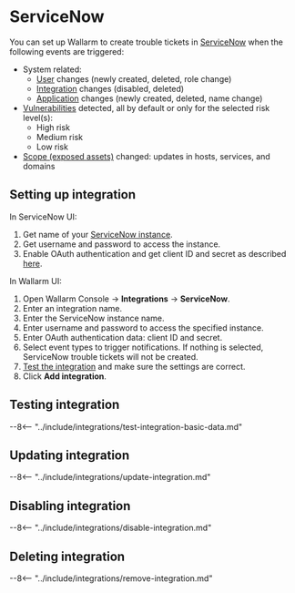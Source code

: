 # ServiceNow

You can set up Wallarm to create trouble tickets in [ServiceNow](https://www.servicenow.com/) when the following events are triggered:

* System related:
    * [User](../../../user-guides/settings/users.md) changes (newly created, deleted, role change)
    * [Integration](integrations-intro.md) changes (disabled, deleted)
    * [Application](../../../user-guides/settings/applications.md) changes (newly created, deleted, name change)
* [Vulnerabilities](../../../glossary-en.md#vulnerability) detected, all by default or only for the selected risk level(s):
    * High risk
    * Medium risk
    * Low risk
* [Scope (exposed assets)](../../scanner.md) changed: updates in hosts, services, and domains

## Setting up integration

In ServiceNow UI:

1. Get name of your [ServiceNow instance](https://www.tutorialspoint.com/servicenow/servicenow_introduction.htm#:~:text=A%20ServiceNow%20instance%20is%20a,built%20on%20multi%2Dinstance%20architecture.).
1. Get username and password to access the instance.
1. Enable OAuth authentication and get client ID and secret as described [here](https://docs.servicenow.com/bundle/tokyo-application-development/page/integrate/inbound-rest/task/t_EnableOAuthWithREST.html).

In Wallarm UI:

1. Open Wallarm Console → **Integrations** → **ServiceNow**.
1. Enter an integration name.
1. Enter the ServiceNow instance name.
1. Enter username and password to access the specified instance.
1. Enter OAuth authentication data: client ID and secret.
1. Select event types to trigger notifications. If nothing is selected, ServiceNow trouble tickets will not be created.
1. [Test the integration](#testing-integration) and make sure the settings are correct.
1. Click **Add integration**.

## Testing integration

--8<-- "../include/integrations/test-integration-basic-data.md"

## Updating integration

--8<-- "../include/integrations/update-integration.md"

## Disabling integration

--8<-- "../include/integrations/disable-integration.md"

## Deleting integration

--8<-- "../include/integrations/remove-integration.md"
